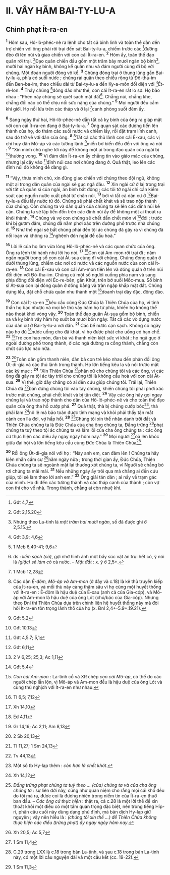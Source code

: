 # II. VÂY HÃM BAI-TY-LU-A
## Chinh phạt Ít-ra-en
<sup><b>1</b></sup> Hôm sau, Hô-lô-phéc-nê ra lệnh cho tất cả binh lính và toàn thể dân đến trợ chiến với ông phải rời trại đến sát Bai-ty-lu-a, chiếm trước các [^1*]đường đèo đi lên núi và giao chiến với con cái Ít-ra-en. <sup><b>2</b></sup> Hôm ấy, toàn thể đạo quân rời trại. [^2*]Đạo quân chiến đấu gồm một trăm bảy mươi ngàn bộ binh[^1], mười hai ngàn kỵ binh, không kể quân nhu và đám người cùng đi bộ với chúng. Một đoàn người đông vô kể. <sup><b>3</b></sup> Chúng đóng trại ở thung lũng gần Bai-ty-lu-a, phía có suối nước ; chúng rải quân theo chiều rộng từ Đô-tha-im đến Ben-ba-im, theo chiều dài từ Bai-ty-lu-a đến Ky-a-môn đối diện với [^3*]Ét-rê-lon. <sup><b>4</b></sup> Thấy chúng [^4*]đông đảo như thế, con cái Ít-ra-en rất lo sợ. Họ bảo nhau : “Phen này chúng sẽ quét sạch mặt đất[^2]. Chẳng núi, chẳng khe, chẳng đồi nào có thể chịu nổi sức nặng của chúng.” <sup><b>5</b></sup> Mọi người đều cầm khí giới. Họ nổi lửa trên các tháp và ở lại [^5*]canh phòng suốt đêm ấy.

<sup><b>6</b></sup> Sang ngày thứ hai, Hô-lô-phéc-nê dẫn tất cả kỵ binh của ông ra giáp mặt với con cái Ít-ra-en đang ở Bai-ty-lu-a. <sup><b>7</b></sup> Ông quan sát các đường tiến lên thành của họ, do thám các suối nước và chiếm lấy, rồi đặt trạm lính canh, sau đó trở về với dân của ông. <sup><b>8</b></sup> [^3]Tất cả các thủ lãnh con cái Ê-xau, các vị chỉ huy dân Mô-áp và các tướng lãnh [^6*]miền bờ biển đều đến với ông và nói : <sup><b>9</b></sup> “Xin minh chủ nghe lời này để không một ai trong đạo quân của ngài bị [^7*]thương vong. <sup><b>10</b></sup> Vì đám dân Ít-ra-en ấy chẳng tin vào giáo mác của chúng, nhưng lại cậy vào [^8*]đỉnh núi cao nơi chúng đang ở. Quả thật, leo lên các đỉnh núi đó không dễ dàng gì.

<sup><b>11</b></sup> “Vậy, thưa minh chủ, xin đừng giao chiến với chúng theo đội ngũ, không một ai trong dân quân của ngài sẽ gục ngã đâu. <sup><b>12</b></sup> Xin ngài cứ ở lại trong trại với tất cả quân sĩ của ngài, án binh bất động ; các tôi tớ ngài chỉ cần kiểm soát các nguồn nước xuất phát từ chân núi, <sup><b>13</b></sup> bởi vì tất cả dân cư ở [^9*]Bai-ty-lu-a đều lấy nước từ đó. Chúng sẽ phải chết khát và sẽ trao nộp thành của chúng. Còn chúng ta và dân quân của chúng ta sẽ lên các đỉnh núi kế cận. Chúng ta sẽ lập tiền đồn trên các đỉnh núi ấy để không một ai thoát ra khỏi thành. <sup><b>14</b></sup> Chúng và vợ con chúng sẽ chết dần chết mòn vì [^10*]đói ; trước khi bị gươm đâm, chúng đã nằm phơi xác trên đường phố trước nhà chúng ở. <sup><b>15</b></sup> Như thế ngài sẽ bắt chúng phải đền tội ác chúng đã gây ra vì chúng đã nổi loạn và không ra [^11*]nghênh đón ngài để cầu hoà.”

<sup><b>16</b></sup> Lời lẽ của họ làm vừa lòng Hô-lô-phéc-nê và các quan chức của ông. Ông ra lệnh thi hành như lời họ nói. <sup><b>17</b></sup> [^4]Con cái Am-mon rời trại đi ; năm ngàn người trong số con cái Át-sua cùng đi với chúng. Chúng đóng quân ở dưới thung lũng, chiếm các nơi có nước và các nguồn nước của con cái Ít-ra-en. <sup><b>18</b></sup> Con cái Ê-xau và con cái Am-mon tiến lên và đóng quân ở trên núi đối diện với Đô-tha-im. Chúng cử một số người xuống phía nam và sang phía đông đối diện với Éc-re-bên, gần Khút, trên bờ suối Mốc-mua. Số binh sĩ Át-sua còn lại đóng quân ở đồng bằng và tràn ngập khắp mặt đất. Chúng dựng lều, đặt chỗ chứa quân nhu thành một [^12*]doanh trại dày đặc, đông đảo.

<sup><b>19</b></sup> Con cái Ít-ra-en [^13*]kêu cầu cùng Đức Chúa là Thiên Chúa của họ, vì tinh thần họ bạc nhược và mọi kẻ thù vây hãm họ tứ phía, khiến họ không thể nào thoát khỏi vòng vây. <sup><b>20</b></sup> Toàn thể đạo quân Át-sua gồm bộ binh, chiến xa và kỵ binh vây hãm họ suốt ba mươi bốn ngày. Tất cả các vò đựng nước của dân cư ở Bai-ty-lu-a vơi dần. <sup><b>21</b></sup> Các bể nước cạn sạch. Không có ngày nào họ đủ [^14*]nước uống cho đã khát, vì họ được phát cho uống có hạn chế. <sup><b>22</b></sup> [^15*]Trẻ con hao mòn, đàn bà và thanh niên kiệt sức vì khát ; họ ngã gục ở ngoài đường phố trong thành, ở các ngả đường ra cổng thành, chẳng còn chút sức lực nào nữa.

<sup><b>23</b></sup> [^16*]Toàn dân gồm thanh niên, đàn bà con trẻ kéo nhau đến phản đối ông Út-di-gia và các thủ lãnh trong thành. Họ lớn tiếng kêu la và nói trước mặt các kỳ mục : <sup><b>24</b></sup> “Xin Thiên Chúa [^17*]phân xử cho chúng tôi và các ông, vì các ông đã gây ra tội ác tày trời cho chúng tôi là không cầu hoà với con cái Át-sua. <sup><b>25</b></sup> Vì thế, giờ đây chẳng có ai đến cứu giúp chúng tôi. Trái lại, Thiên Chúa đã [^18*]bán đứng chúng tôi vào tay chúng, khiến chúng tôi phải phơi xác trước mặt chúng, phải chết khát và bị tận diệt. <sup><b>26</b></sup> Vậy các ông hãy gọi ngay chúng lại và trao nộp thành cho dân của Hô-lô-phéc-nê và cho toàn thể đạo quân của ông tha hồ cướp phá. <sup><b>27</b></sup> Quả thật, thà bị chúng cướp bóc[^5], thà phải làm [^19*]nô lệ mà bảo toàn được tính mạng và khỏi phải thấy tận mắt cảnh con lìa đời, vợ hấp hối. <sup><b>28</b></sup> [^6]Chúng tôi xin thề nhân danh trời đất và Thiên Chúa chúng ta là Đức Chúa của cha ông chúng ta, Đấng trừng [^20*]phạt chúng ta tuỳ theo tội ác chúng ta và lầm lỗi của cha ông chúng ta : các ông cứ thực hiện các điều ấy ngay ngày hôm nay.” <sup><b>29</b></sup> Mọi người [^21*]oà lên khóc giữa đại hội và lớn tiếng kêu cầu cùng Đức Chúa là Thiên Chúa[^7].

<sup><b>30</b></sup> Rồi ông Út-di-gia nói với họ : “Này anh em, can đảm lên ! Chúng ta hãy kiên nhẫn cầm cự [^22*]năm ngày nữa ; trong thời gian ấy, Đức Chúa, Thiên Chúa chúng ta sẽ ngoảnh mặt lại thương xót chúng ta, vì Người sẽ chẳng bỏ rơi chúng ta mãi mãi. <sup><b>31</b></sup> Nếu những ngày ấy trôi qua mà chẳng ai đến cứu giúp, tôi sẽ làm theo lời anh em.” <sup><b>32</b></sup> Ông giải tán dân ; ai nấy về trạm gác của mình. Họ đi đến các tường thành và các tháp canh của thành ; còn vợ con thì cho về nhà. Trong thành, chẳng ai còn nhuệ khí.

[^1]: Nhưng theo La-tinh là <i>một trăm hai mươi ngàn</i>, số đã được ghi ở 2,5.15.
[^2]: ds : <i>liếm sạch (cỏ)</i>, gợi nhớ hình ảnh một bầy súc vật ăn trụi hết cỏ, ý nói là <i>(giặc) sẽ làm cỏ</i> cả nước. – <i>Mặt đất</i> : x. ý ở 2,5+.
[^3]: Các dân <i>Ê-đôm, Mô-áp và Am-mon</i> (ở đây và c.18) là kẻ thù truyền kiếp của Ít-ra-en, và mối thù này càng thâm sâu vì họ cùng một huyết thống với Ít-ra-en : Ê-đôm là hậu duệ của Ê-xau (anh cả của Gia-cóp), và Mô-áp với Am-mon là hậu duệ của ông Lót (chú/bác của Gia-cóp). Nhưng theo Đnl thì Thiên Chúa dựa trên chính liên hệ huyết thống này mà đòi hỏi Ít-ra-en tôn trọng lãnh thổ của họ (x. Đnl 2,4+-5.9+.19.21).
[^4]: <i>Con cái Am-mon</i> : La-tinh cổ và XR chép <i>con cái Mô-áp</i>, có thể do các người chép lẫn lộn, vì Mô-áp và Am-mon đều là hậu duệ của ông Lót và cùng thù nghịch với Ít-ra-en như nhau.
[^5]: Một số tb Hy-lạp thêm : <i>còn hơn là chết khát</i>.
[^6]: <i>Đấng trừng phạt chúng ta tuỳ theo ... (của) chúng ta và của cha ông chúng ta</i> : sự liên đới này, cũng như quan niệm cho rằng mọi cái khổ đều do tội mà ra, được coi là đương nhiên trong niềm tin của Ít-ra-en thuở ban đầu. – <i>Các ông cứ thực hiện</i> : thật ra, cả c.28 là một lời thề để xin thoát khỏi một điều có một tầm quan trọng đặc biệt, nên trong tiếng Híp-ri, phân câu cuối này dùng dạng phủ định, mà bản dịch Hy-lạp giữ nguyên ; vậy nên hiểu là : <i>(chúng tôi xin thề ...) để Thiên Chúa không thực hiện các điều (trừng phạt) ấy ngay ngày hôm nay</i>.
[^7]: C.29 trong LXX là c.18 trong bản La-tinh, và sau c.18 trong bản La-tinh này, có một lời cầu nguyện dài và một câu kết (cc. 19-22).
[^1*]: Gđt 4,7
[^2*]: Gđt 2,15.20
[^3*]: Gđt 3,9; 4,6
[^4*]: 1 Mcb 6,40-41; 9,6
[^5*]: 1 Mcb 12,28
[^6*]: Gđt 5,2
[^7*]: Gđt 10,13
[^8*]: Gđt 4,5.7; 5,1
[^9*]: Gđt 6,11
[^10*]: 2 V 6,25; 25,3; Ac 1,11
[^11*]: Gđt 5,4
[^12*]: Tl 6,5; 7,12
[^13*]: Xh 14,10
[^14*]: Ed 4,11
[^15*]: Gr 14,16; Ac 2,11; Am 8,13
[^16*]: 2 Sb 20,13
[^17*]: Tl 11,27; 1 Sm 24,13
[^18*]: Tv 44,13
[^19*]: Xh 14,12
[^20*]: Xh 20,5; Ac 5,7
[^21*]: 1 Sm 11,4
[^22*]: 1 Sm 11,3
